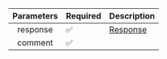 |  Parameters  | Required           | Description             |
|:------------:|--------------------|-------------------------|
|   response   | :white_check_mark: | [Response](Response.md) |
|   comment    | :white_check_mark: |                         |